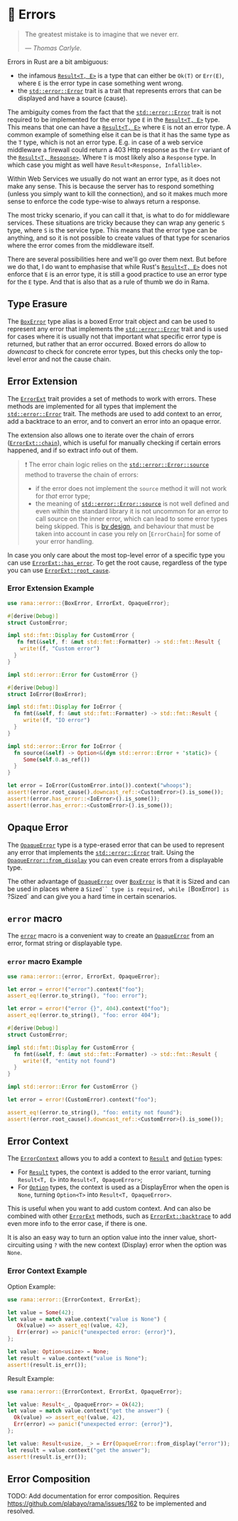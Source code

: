 # 🚫 Errors

> The greatest mistake is to imagine that we never err.
>
> — _Thomas Carlyle_.

Errors in Rust are a bit ambiguous:

- the infamous [`Result<T, E>`][`Result`] is a type that can either be `Ok(T)` or `Err(E)`, where `E` is
  the error type in case something went wrong.
- the [`std::error::Error`] trait is a trait that represents errors that can be displayed and
  have a source (cause).

The ambiguity comes from the fact that the [`std::error::Error`] trait is not required to be
implemented for the error type `E` in the [`Result<T, E>`][`Result`] type. This means that one can have
a [`Result<T, E>`][`Result`] where `E` is not an error type. A common example of something else it can be
is that it has the same type as the `T` type, which is not an error type. E.g. in case of a web
service middleware a firewall could return a 403 Http response as the `Err` variant of the
[`Result<T, Response>`][`Result`]. Where `T` is most likely also a `Response` type. In which
case you might as well have `Result<Response, Infallible>`.

Within Web Services we usually do not want an error type, as it does not make any sense.
This is because the server has to respond something (unless you simply want to kill the connection),
and so it makes much more sense to enforce the code type-wise to always return a response.

The most tricky scenario, if you can call it that, is what to do for middleware services.
These situations are tricky because they can wrap any generic `S` type, where `S` is the
service type. This means that the error type can be anything, and so it is not possible to
create values of that type for scenarios where the error comes from the middleware itself.

There are several possibilities here and we'll go over them next. But before we do that,
I do want to emphasise that while Rust's [`Result<T, E>`][`Result`] does not enforce that `E` is an error
type, it is still a good practice to use an error type for the `E` type. And that is also
that as a rule of thumb we do in Rama.

## Type Erasure

The [`BoxError`] type alias is a boxed Error trait object and can be used to represent any error that
implements the [`std::error::Error`] trait and is used for cases where it is usually not
that important what specific error type is returned, but rather that an error occurred.
Boxed errors do allow to _downcast_ to check for concrete error types, but this checks
only the top-level error and not the cause chain.

## Error Extension

The [`ErrorExt`] trait provides a set of methods to work with errors. These methods are
implemented for all types that implement the [`std::error::Error`] trait. The methods are
used to add context to an error, add a backtrace to an error, and to convert an error into
an opaque error.

The extension also allows one to iterate over the chain of errors ([`ErrorExt::chain`]),
which is useful for manually checking if certain errors happened,
and if so extract info out of them.

> ❗ The error chain logic relies on the [`std::error::Error::source`] method to
> traverse the chain of errors:
>
> - if the error does not implement the `source` method it will not work for _that_ error type;
> - the meaning of [`std::error::Error::source`] is not well defined and
>   even within the standard library it is not uncommon for an error to call source on the inner error,
>   which can lead to some error types being skipped. This is [by design](https://github.com/rust-lang/rust/pull/124536#issuecomment-2084667289),
>   and behaviour that must be taken into account in case you rely on [`ErrorChain`] for some of your error handling.

In case you only care about the most top-level error of a specific type you can use
[`ErrorExt::has_error`]. To get the root cause, regardless of the type you can use
[`ErrorExt::root_cause`].

### Error Extension Example

```rust
use rama::error::{BoxError, ErrorExt, OpaqueError};

#[derive(Debug)]
struct CustomError;

impl std::fmt::Display for CustomError {
   fn fmt(&self, f: &mut std::fmt::Formatter) -> std::fmt::Result {
    write!(f, "Custom error")
  }
}

impl std::error::Error for CustomError {}

#[derive(Debug)]
struct IoError(BoxError);

impl std::fmt::Display for IoError {
  fn fmt(&self, f: &mut std::fmt::Formatter) -> std::fmt::Result {
     write!(f, "IO error")
  }
}

impl std::error::Error for IoError {
  fn source(&self) -> Option<&(dyn std::error::Error + 'static)> {
     Some(self.0.as_ref())
  }
}

let error = IoError(CustomError.into()).context("whoops");
assert!(error.root_cause().downcast_ref::<CustomError>().is_some());
assert!(error.has_error::<IoError>().is_some());
assert!(error.has_error::<CustomError>().is_some());
```

## Opaque Error

The [`OpaqueError`] type is a type-erased error that can be used to represent any error
that implements the [`std::error::Error`] trait. Using the [`OpaqueError::from_display`]
you can even create errors from a displayable type.

The other advantage of [`OpaqueError`] over [`BoxError`]
is that it is Sized and can be used in places where a `Sized`` type is required,
while [`BoxError`] is `?Sized` and can give you a hard time in certain scenarios.

## `error` macro

The [`error`] macro is a convenient way to create an [`OpaqueError`]
from an error, format string or displayable type.

### `error` macro Example

```rust
use rama::error::{error, ErrorExt, OpaqueError};

let error = error!("error").context("foo");
assert_eq!(error.to_string(), "foo: error");

let error = error!("error {}", 404).context("foo");
assert_eq!(error.to_string(), "foo: error 404");

#[derive(Debug)]
struct CustomError;

impl std::fmt::Display for CustomError {
  fn fmt(&self, f: &mut std::fmt::Formatter) -> std::fmt::Result {
     write!(f, "entity not found")
  }
}

impl std::error::Error for CustomError {}

let error = error!(CustomError).context("foo");

assert_eq!(error.to_string(), "foo: entity not found");
assert!(error.root_cause().downcast_ref::<CustomError>().is_some());
```

## Error Context

The [`ErrorContext`] allows you to add a context to [`Result`]
and [`Option`] types:

- For [`Result`] types, the context is added to the error variant,
  turning `Result<T, E>` into `Result<T, OpaqueError>`;
- For [`Option`] types, the context is used as a DisplayError when
  the open is `None`, turning `Option<T>` into `Result<T, OpaqueError>`.

This is useful when you want to add custom context.
And can also be combined with other [`ErrorExt`] methods,
such as [`ErrorExt::backtrace`] to add even more info to the error case,
if there is one.

It is also an easy way to turn an option value into the inner value,
short-circuiting using `?` with the new context (Display) error
when the option was `None`.

### Error Context Example

Option Example:

```rust
use rama::error::{ErrorContext, ErrorExt};

let value = Some(42);
let value = match value.context("value is None") {
   Ok(value) => assert_eq!(value, 42),
   Err(error) => panic!("unexpected error: {error}"),
};

let value: Option<usize> = None;
let result = value.context("value is None");
assert!(result.is_err());
```

Result Example:

```rust
use rama::error::{ErrorContext, ErrorExt, OpaqueError};

let value: Result<_, OpaqueError> = Ok(42);
let value = match value.context("get the answer") {
  Ok(value) => assert_eq!(value, 42),
  Err(error) => panic!("unexpected error: {error}"),
};

let value: Result<usize, _> = Err(OpaqueError::from_display("error"));
let result = value.context("get the answer");
assert!(result.is_err());
```

## Error Composition

TODO: Add documentation for error composition.
Requires <https://github.com/plabayo/rama/issues/162>
to be implemented and resolved.

[`BoxError`]: https://ramaproxy.org/docs/rama/error/type.BoxError.html
[`OpaqueError`]: https://ramaproxy.org/docs/rama/error/struct.OpaqueError.html
[`OpaqueError::from_display`]: https://ramaproxy.org/docs/rama/error/struct.OpaqueError.html#method.from_display
[`ErrorExt`]: https://ramaproxy.org/docs/rama/error/trait.ErrorExt.html
[`ErrorExt::chain`]: https://ramaproxy.org/docs/rama/error/trait.ErrorExt.html#tymethod.chain
[`ErrorExt::has_error`]: https://ramaproxy.org/docs/rama/error/trait.ErrorExt.html#method.has_error
[`ErrorExt::root_cause`]: https://ramaproxy.org/docs/rama/error/trait.ErrorExt.html#method.root_cause
[`ErrorExt::backtrace`]: https://ramaproxy.org/docs/rama/error/trait.ErrorExt.html#tymethod.backtrace
[`ErrorContext`]: https://ramaproxy.org/docs/rama/error/trait.ErrorContext.html
[`Result`]: https://doc.rust-lang.org/stable/std/result/enum.Result.html
[`Option`]: https://doc.rust-lang.org/stable/std/option/enum.Option.html
[`error`]: https://ramaproxy.org/docs/rama/error/macro.error.html
[`std::error::Error`]: https://doc.rust-lang.org/stable/std/error/trait.Error.html
[`std::error::Error::source`]: https://doc.rust-lang.org/stable/std/error/trait.Error.html#method.source
